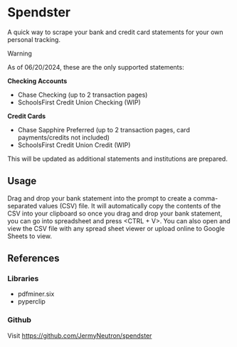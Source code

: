 # Spendster
A quick way to scrape your bank and credit card statements for your own personal tracking.

>[!WARNING]
> As of 06/20/2024, these are the only supported statements:
>
> **Checking Accounts**
> - Chase Checking (up to 2 transaction pages)
> - SchoolsFirst Credit Union Checking (WIP)
>
> **Credit Cards**
> - Chase Sapphire Preferred (up to 2 transaction pages, card payments/credits not included)
> - SchoolsFirst Credit Union Credit (WIP)
>
> This will be updated as additional statements and institutions are prepared. 

<!-- ## Setup -->

## Usage
Drag and drop your bank statement into the prompt to create a comma-separated values (CSV) file. It will automatically copy the contents of the CSV into your clipboard so once you drag and drop your bank statement, you can go into spreadsheet and press \<CTRL + V\>. You can also open and view the CSV file with any spread sheet viewer or upload online to Google Sheets to view.

<!-- ## Frequently Asked Questions -->

## References

### Libraries
- pdfminer.six
- pyperclip

### Github
Visit https://github.com/JermyNeutron/spendster